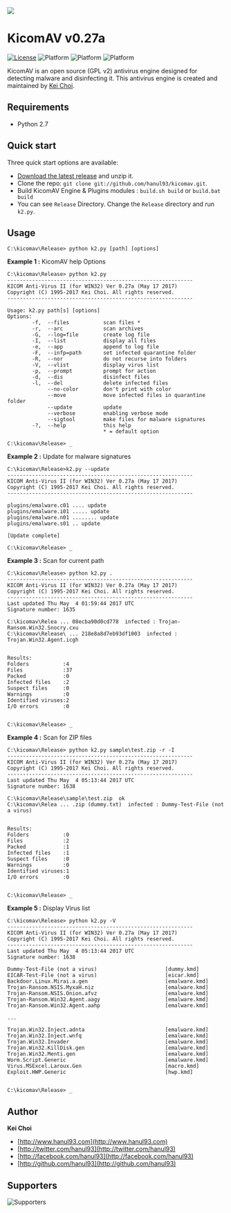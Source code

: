 <img src="https://raw.githubusercontent.com/hanul93/kicomav-db/master/logo/kicomav.jpg">

# KicomAV v0.27a

[![License](https://img.shields.io/badge/license-gpl2-blue.svg)](LICENSE)
![Platform](https://img.shields.io/badge/platform-windows-lightgrey.svg)
![Platform](https://img.shields.io/badge/platform-linux-lightgrey.svg)
![Platform](https://img.shields.io/badge/platform-mac-lightgrey.svg)

KicomAV is an open source (GPL v2) antivirus engine designed for detecting malware and disinfecting it. This antivirus engine is created and maintained by [Kei Choi](http://www.hanul93.com).


## Requirements

* Python 2.7


## Quick start

Three quick start options are available:

* [Download the latest release](https://github.com/hanul93/kicomav/archive/master.zip) and unzip it.
* Clone the repo: `git clone git://github.com/hanul93/kicomav.git`.
* Build KicomAV Engine & Plugins modules : `build.sh build` or `build.bat build`
* You can see `Release` Directory. Change the `Release` directory and run `k2.py`.


## Usage

```
C:\kicomav\Release> python k2.py [path] [options]
```

**Example 1 :** KicomAV help Options 

```
C:\kicomav\Release> python k2.py
------------------------------------------------------------
KICOM Anti-Virus II (for WIN32) Ver 0.27a (May 17 2017)
Copyright (C) 1995-2017 Kei Choi. All rights reserved.
------------------------------------------------------------

Usage: k2.py path[s] [options]
Options:
        -f,  --files           scan files *
        -r,  --arc             scan archives
        -G,  --log=file        create log file
        -I,  --list            display all files
        -e,  --app             append to log file
        -F,  --infp=path       set infected quarantine folder
        -R,  --nor             do not recurse into folders
        -V,  --vlist           display virus list
        -p,  --prompt          prompt for action
        -d,  --dis             disinfect files
        -l,  --del             delete infected files
             --no-color        don't print with color
             --move            move infected files in quarantine folder
             --update          update
             --verbose         enabling verbose mode
             --sigtool         make files for malware signatures
        -?,  --help            this help
                               * = default option
			       
C:\kicomav\Release> _
```

**Example 2 :** Update for malware signatures

```
C:\kicomav\Release>k2.py --update
------------------------------------------------------------
KICOM Anti-Virus II (for WIN32) Ver 0.27a (May 17 2017)
Copyright (C) 1995-2017 Kei Choi. All rights reserved.
------------------------------------------------------------

plugins/emalware.c01 .... update
plugins/emalware.i01 ..... update
plugins/emalware.n01 ........ update
plugins/emalware.s01 .. update

[Update complete]

C:\kicomav\Release> _
```

**Example 3 :** Scan for current path

```
C:\kicomav\Release> python k2.py .
------------------------------------------------------------
KICOM Anti-Virus II (for WIN32) Ver 0.27a (May 17 2017)
Copyright (C) 1995-2017 Kei Choi. All rights reserved.
------------------------------------------------------------
Last updated Thu May  4 01:59:44 2017 UTC
Signature number: 1635

C:\kicomav\Relea ... 08ecba90d0cd778  infected : Trojan-Ransom.Win32.Snocry.cxu
C:\kicomav\Release\ ... 218e8a8d7eb93df1003  infected : Trojan.Win32.Agent.icgh


Results:
Folders           :4
Files             :37
Packed            :0
Infected files    :2
Suspect files     :0
Warnings          :0
Identified viruses:2
I/O errors        :0


C:\kicomav\Release> _
```

**Example 4 :** Scan for ZIP files

```
C:\kicomav\Release> python k2.py sample\test.zip -r -I
------------------------------------------------------------
KICOM Anti-Virus II (for WIN32) Ver 0.27a (May 17 2017)
Copyright (C) 1995-2017 Kei Choi. All rights reserved.
------------------------------------------------------------
Last updated Thu May  4 05:13:44 2017 UTC
Signature number: 1638

C:\kicomav\Release\sample\test.zip  ok
C:\kicomav\Relea ... .zip (dummy.txt)  infected : Dummy-Test-File (not a virus)


Results:
Folders           :0
Files             :2
Packed            :1
Infected files    :1
Suspect files     :0
Warnings          :0
Identified viruses:1
I/O errors        :0


C:\kicomav\Release> _
```

**Example 5 :** Display Virus list

```
C:\kicomav\Release> python k2.py -V
------------------------------------------------------------
KICOM Anti-Virus II (for WIN32) Ver 0.27a (May 17 2017)
Copyright (C) 1995-2017 Kei Choi. All rights reserved.
------------------------------------------------------------
Last updated Thu May  4 05:13:44 2017 UTC
Signature number: 1638

Dummy-Test-File (not a virus)                      [dummy.kmd]
EICAR-Test-File (not a virus)                      [eicar.kmd]
Backdoor.Linux.Mirai.a.gen                         [emalware.kmd]
Trojan-Ransom.NSIS.MyxaH.niz                       [emalware.kmd]
Trojan-Ransom.NSIS.Onion.afvz                      [emalware.kmd]
Trojan-Ransom.Win32.Agent.aagy                     [emalware.kmd]
Trojan-Ransom.Win32.Agent.aahp                     [emalware.kmd]

...

Trojan.Win32.Inject.adnta                          [emalware.kmd]
Trojan.Win32.Inject.wnfq                           [emalware.kmd]
Trojan.Win32.Invader                               [emalware.kmd]
Trojan.Win32.KillDisk.gen                          [emalware.kmd]
Trojan.Win32.Menti.gen                             [emalware.kmd]
Worm.Script.Generic                                [emalware.kmd]
Virus.MSExcel.Laroux.Gen                           [macro.kmd]
Exploit.HWP.Generic                                [hwp.kmd]


C:\kicomav\Release> _
```

## Author

**Kei Choi**

+ [http://www.hanul93.com](http://www.hanul93.com)
+ [http://twitter.com/hanul93](http://twitter.com/hanul93)
+ [http://facebook.com/hanul93](http://facebook.com/hanul93)
+ [http://github.com/hanul93](http://github.com/hanul93)

## Supporters

![Supporters](http://www.kicomav.com/images/support.png)